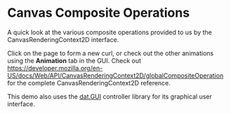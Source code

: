 # Canvas Composite Operations

A quick look at the various composite operations provided to us by the CanvasRenderingContext2D interface.

Click on the page to form a new curl, or check out the other animations using the **Animation** tab in the GUI. Check out https://developer.mozilla.org/en-US/docs/Web/API/CanvasRenderingContext2D/globalCompositeOperation for the complete CanvasRenderingContext2D reference.

This demo also uses the [dat.GUI](https://github.com/dataarts/dat.gui) controller library for its graphical user interface.